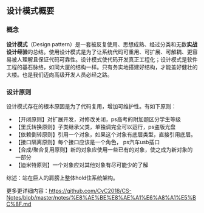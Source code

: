 ## 设计模式概要

### 概念

**设计模式**（Design pattern）是一套被反复使用、思想成熟、经过分类和无数**实战设计经验**的总结。使用设计模式是为了让系统代码可重用、可扩展、可解耦、更容易被人理解且保证代码可靠性。设计模式使代码开发真正工程化；设计模式是软件工程的基石脉络，如同大厦的结构一样。只有务实地搭建好结构，才能盖好健壮的大楼。也是我们迈向高级开发人员必经之路。

### 设计原则

设计模式存在的根本原因是为了代码复用，增加可维护性。有如下原则：

- 【开闭原则】对扩展开发，对修改关闭，ps高考的附加题区分学生等级
- 【里氏转换原则】子类继承父类，单独调完全可以运行，ps盗版光盘
- 【依赖倒转原则】引用一个对象，如果这个对象有底层类型，直接引用底层。
- 【接口隔离原则】每个接口应该是一个角色， ps汽车usb插口
- 【合成/聚合复用原则】新的对象应使用一些已有的对象，使之成为新对象的一部分
- 【迪米特原则】一个对象应对其他对象有尽可能少的了解

综述：站在巨人的肩膀上整体hold住系统架构。

更多更详细内容：https://github.com/CyC2018/CS-Notes/blob/master/notes/%E8%AE%BE%E8%AE%A1%E6%A8%A1%E5%BC%8F.md

